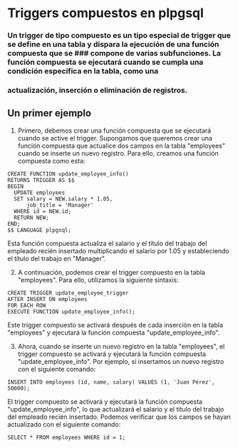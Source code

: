 # Triggers compuestos en plpgsql

### Un trigger de tipo compuesto es un tipo especial de trigger que se define en una tabla y dispara la ejecución de una función compuesta que se ### compone de varias subfunciones. La función compuesta se ejecutará cuando se cumpla una condición específica en la tabla, como una
### actualización, inserción o eliminación de registros. 

## Un primer ejemplo

1. Primero, debemos crear una función compuesta que se ejecutará cuando se active el trigger. Supongamos que queremos crear una función compuesta que actualice dos campos en la tabla "employees" cuando se inserte un nuevo registro. Para ello, creamos una función compuesta como esta:

```
CREATE FUNCTION update_employee_info()
RETURNS TRIGGER AS $$
BEGIN
  UPDATE employees
  SET salary = NEW.salary * 1.05,
      job_title = 'Manager'
  WHERE id = NEW.id;
  RETURN NEW;
END;
$$ LANGUAGE plpgsql;
```

Esta función compuesta actualiza el salario y el título del trabajo del empleado recién insertado multiplicando el salario por 1.05 y estableciendo el título del trabajo en "Manager".

2. A continuación, podemos crear el trigger compuesto en la tabla "employees". Para ello, utilizamos la siguiente sintaxis:

```
CREATE TRIGGER update_employee_trigger
AFTER INSERT ON employees
FOR EACH ROW
EXECUTE FUNCTION update_employee_info();
```

Este trigger compuesto se activará después de cada inserción en la tabla "employees" y ejecutará la función compuesta "update_employee_info".

3. Ahora, cuando se inserte un nuevo registro en la tabla "employees", el trigger compuesto se activará y ejecutará la función compuesta "update_employee_info". Por ejemplo, si insertamos un nuevo registro con el siguiente comando:

```
INSERT INTO employees (id, name, salary) VALUES (1, 'Juan Pérez', 50000);
```

El trigger compuesto se activará y ejecutará la función compuesta "update_employee_info", lo que actualizará el salario y el título del trabajo del empleado recién insertado. Podemos verificar que los campos se hayan actualizado con el siguiente comando:

```
SELECT * FROM employees WHERE id = 1;
```
